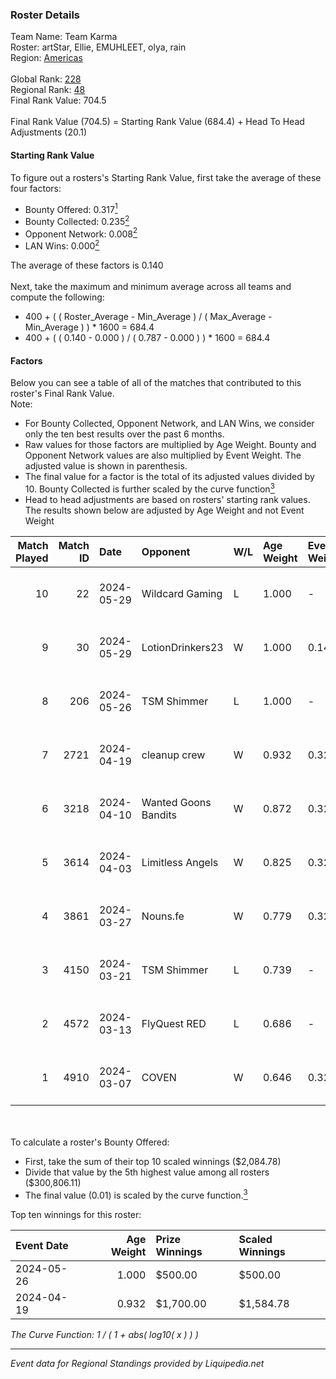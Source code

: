 ### Roster Details<br />
Team Name: Team Karma<br />
Roster: artStar, Ellie, EMUHLEET, olya, rain<br />
Region: [Americas]( ../standings_americas.md)<br />
<br />
Global Rank: [228](../standings_global.md)<br />
Regional Rank: [48]( ../standings_americas.md)<br />
Final Rank Value:  704.5<br />
<br />
Final Rank Value (704.5) = Starting Rank Value (684.4) + Head To Head Adjustments (20.1)<br />

#### Starting Rank Value<br />
To figure out a rosters's Starting Rank Value, first take the average of these four factors:<br />
- Bounty Offered: 0.317[<sup>1</sup>](#table2)
- Bounty Collected: 0.235[<sup>2</sup>](#table1)
- Opponent Network: 0.008[<sup>2</sup>](#table1)
- LAN Wins: 0.000[<sup>2</sup>](#table1)

The average of these factors is 0.140<br />
<br />
Next, take the maximum and minimum average across all teams and compute the following:<br />
- 400 + ( ( Roster_Average - Min_Average ) / ( Max_Average - Min_Average ) ) * 1600 = 684.4
- 400 + ( ( 0.140 - 0.000 ) / ( 0.787 - 0.000 ) ) * 1600 = 684.4


#### Factors<br />
Below you can see a table of all of the matches that contributed to this roster's Final Rank Value.<br />
Note:<br />

- For Bounty Collected, Opponent Network, and LAN Wins, we consider only the ten best results over the past 6 months.
- Raw values for those factors are multiplied by Age Weight. Bounty and Opponent Network values are also multiplied by Event Weight. The adjusted value is shown in parenthesis.
- The final value for a factor is the total of its adjusted values divided by 10. Bounty Collected is further scaled by the curve function[<sup>3</sup>](#curveFunction)
- Head to head adjustments are based on rosters' starting rank values. The results shown below are adjusted by Age Weight and not Event Weight
<span id="table1"></span><br />


| Match Played | Match ID | Date       | Opponent             | W/L | Age Weight | Event Weight | Bounty Collected | Opponent Network | LAN Wins  | H2H Adj. | Roster                               |
| -: | -: | :- | :- | :- | :- | :- | :- | :- | :- | -: | :- |
|           10 |       22 | 2024-05-29 | Wildcard Gaming      | L   | 1.000      | -            | -                | -                | -         |    -5.49 | artStar, Ellie, EMUHLEET, olya, rain |
|            9 |       30 | 2024-05-29 | LotionDrinkers23     | W   | 1.000      | 0.143        | 0.000 (0.000)    | 0.000 (0.000)    | 0 (0.000) |     4.72 | artStar, Ellie, EMUHLEET, olya, rain |
|            8 |      206 | 2024-05-26 | TSM Shimmer          | L   | 1.000      | -            | -                | -                | -         |   -13.27 | artStar, Ellie, EMUHLEET, olya, rain |
|            7 |     2721 | 2024-04-19 | cleanup crew         | W   | 0.932      | 0.322        | 0.004 (0.001)    | 0.054 (0.016)    | 0 (0.000) |    11.18 | artStar, Ellie, EMUHLEET, olya, rain |
|            6 |     3218 | 2024-04-10 | Wanted Goons Bandits | W   | 0.872      | 0.322        | 0.003 (0.001)    | 0.039 (0.011)    | 0 (0.000) |     9.65 | artStar, Ellie, EMUHLEET, olya, rain |
|            5 |     3614 | 2024-04-03 | Limitless Angels     | W   | 0.825      | 0.322        | 0.005 (0.001)    | 0.109 (0.029)    | 0 (0.000) |    12.44 | artStar, Ellie, EMUHLEET, olya, rain |
|            4 |     3861 | 2024-03-27 | Nouns.fe             | W   | 0.779      | 0.322        | 0.006 (0.001)    | 0.080 (0.020)    | 0 (0.000) |    11.85 | artStar, Ellie, EMUHLEET, olya, rain |
|            3 |     4150 | 2024-03-21 | TSM Shimmer          | L   | 0.739      | -            | -                | -                | -         |   -10.05 | artStar, Ellie, EMUHLEET, olya, rain |
|            2 |     4572 | 2024-03-13 | FlyQuest RED         | L   | 0.686      | -            | -                | -                | -         |    -7.22 | artStar, Ellie, EMUHLEET, olya, rain |
|            1 |     4910 | 2024-03-07 | COVEN                | W   | 0.646      | 0.322        | 0.003 (0.001)    | 0.014 (0.003)    | 0 (0.000) |     6.29 | artStar, Ellie, EMUHLEET, olya, rain |

<br />
<span id="table2"></span><br />
To calculate a roster's Bounty Offered:<br />

- First, take the sum of their top 10 scaled winnings ($2,084.78)
- Divide that value by the 5th highest value among all rosters ($300,806.11)
- The final value (0.01) is scaled by the curve function.[<sup>3</sup>](#curveFunction)

Top ten winnings for this roster:<br />

| Event Date | Age Weight | Prize Winnings | Scaled Winnings |
| :- | -: | :- | :- |
| 2024-05-26 |      1.000 | $500.00        | $500.00         |
| 2024-04-19 |      0.932 | $1,700.00      | $1,584.78       |


<span id="curveFunction"></span>_The Curve Function: 1 / ( 1 + abs( log10( x ) ) )_<br />

---
_Event data for Regional Standings provided by Liquipedia.net_<br />

